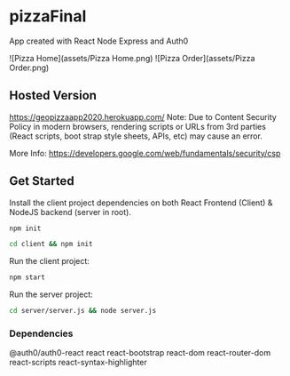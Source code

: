 # pizzaFinal

App created with React Node Express and Auth0

![Pizza Home](assets/Pizza Home.png)
![Pizza Order](assets/Pizza Order.png)

## Hosted Version

https://geopizzaapp2020.herokuapp.com/
Note: Due to Content Security Policy in modern browsers, rendering scripts or URLs from 3rd parties (React scripts, boot strap style sheets, APIs, etc) may cause an error.

More Info:
https://developers.google.com/web/fundamentals/security/csp

## Get Started

Install the client project dependencies on both React Frontend (Client) & NodeJS backend (server in root).

```bash
npm init
```

```bash
cd client && npm init
```

Run the client project:

```bash
npm start
```

Run the server project:

```bash
cd server/server.js && node server.js
```

### Dependencies

@auth0/auth0-react
react
react-bootstrap
react-dom
react-router-dom
react-scripts
react-syntax-highlighter
